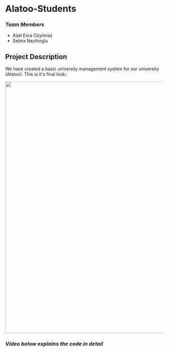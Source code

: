  Alatoo-Students
==================================================================

### *Team Members*

- Asel Esra Ozyilmaz
- Selma Nezihoglu

## Project Description

We have created a basic university management system for our university (Alatoo). This is it's final look;

<img src="https://user-images.githubusercontent.com/64264345/102639306-109a4900-4183-11eb-808f-96d41453601a.jpg" width="800">

### ***Video below explains the code in detail***
